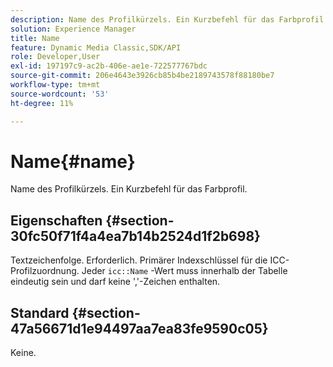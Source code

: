 ```yaml
---
description: Name des Profilkürzels. Ein Kurzbefehl für das Farbprofil.
solution: Experience Manager
title: Name
feature: Dynamic Media Classic,SDK/API
role: Developer,User
exl-id: 197197c9-ac2b-406e-ae1e-722577767bdc
source-git-commit: 206e4643e3926cb85b4be2189743578f88180be7
workflow-type: tm+mt
source-wordcount: '53'
ht-degree: 11%

---
```


# Name{#name}

Name des Profilkürzels. Ein Kurzbefehl für das Farbprofil.

## Eigenschaften {#section-30fc50f71f4a4ea7b14b2524d1f2b698}

Textzeichenfolge. Erforderlich. Primärer Indexschlüssel für die ICC-Profilzuordnung. Jeder `icc::Name` -Wert muss innerhalb der Tabelle eindeutig sein und darf keine &#39;,&#39;-Zeichen enthalten.

## Standard {#section-47a56671d1e94497aa7ea83fe9590c05}

Keine.
